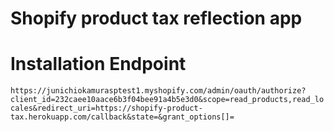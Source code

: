 # Shopify product tax reflection app

# Installation Endpoint
`https://junichiokamurasptest1.myshopify.com/admin/oauth/authorize?client_id=232caee10aace6b3f04bee91a4b5e3d0&scope=read_products,read_locales&redirect_uri=https://shopify-product-tax.herokuapp.com/callback&state=&grant_options[]=`